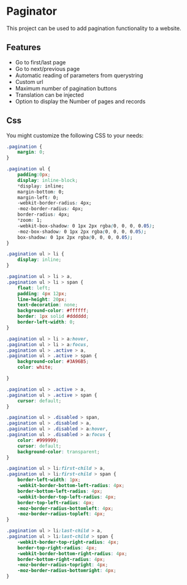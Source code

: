 # Paginator
This project can be used to add pagination functionality to a website.

## Features
* Go to first/last page
* Go to next/previous page
* Automatic reading of parameters from querystring
* Custom url
* Maximum number of pagination buttons
* Translation can be injected
* Option to display the Number of pages and records 

## Css
You might customize the following CSS to your needs:
```css
.pagination {
    margin: 0;
}

.pagination ul {
    padding:0px;
    display: inline-block;
    *display: inline;
    margin-bottom: 0;
    margin-left: 0;
    -webkit-border-radius: 4px;
    -moz-border-radius: 4px;
    border-radius: 4px;
    *zoom: 1;
    -webkit-box-shadow: 0 1px 2px rgba(0, 0, 0, 0.05);
    -moz-box-shadow: 0 1px 2px rgba(0, 0, 0, 0.05);
    box-shadow: 0 1px 2px rgba(0, 0, 0, 0.05);
}

.pagination ul > li {
    display: inline;
}

.pagination ul > li > a,
.pagination ul > li > span {
    float: left;
    padding: 4px 12px;
    line-height: 20px;
    text-decoration: none;
    background-color: #ffffff;
    border: 1px solid #dddddd;
    border-left-width: 0;
}

.pagination ul > li > a:hover,
.pagination ul > li > a:focus,
.pagination ul > .active > a,
.pagination ul > .active > span {
    background-color: #3A96B5;
    color: white;

}

.pagination ul > .active > a,
.pagination ul > .active > span {
    cursor: default;
}

.pagination ul > .disabled > span,
.pagination ul > .disabled > a,
.pagination ul > .disabled > a:hover,
.pagination ul > .disabled > a:focus {
    color: #999999;
    cursor: default;
    background-color: transparent;
}

.pagination ul > li:first-child > a,
.pagination ul > li:first-child > span {
    border-left-width: 1px;
    -webkit-border-bottom-left-radius: 4px;
    border-bottom-left-radius: 4px;
    -webkit-border-top-left-radius: 4px;
    border-top-left-radius: 4px;
    -moz-border-radius-bottomleft: 4px;
    -moz-border-radius-topleft: 4px;
}

.pagination ul > li:last-child > a,
.pagination ul > li:last-child > span {
    -webkit-border-top-right-radius: 4px;
    border-top-right-radius: 4px;
    -webkit-border-bottom-right-radius: 4px;
    border-bottom-right-radius: 4px;
    -moz-border-radius-topright: 4px;
    -moz-border-radius-bottomright: 4px;
}
```
